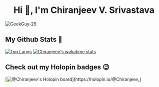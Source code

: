

<h1 align="center">Hi 👋, I'm Chiranjeev V. Srivastava</h1>
<p align="left"> <img src="https://komarev.com/ghpvc/?username=GeekGou-29&label=Profile%20views&color=0e75b6&style=flat" alt="GeekGuy-29" /> </p>


## My Github Stats 🚀

[![Top Langs](https://github-readme-stats.vercel.app/api/top-langs/?username=GeekGuy-29&langs_count=8)](https://github.com/GeekGuy-29/github-readme-stats)
[![Chiranjeev's wakatime stats](https://github-readme-stats.vercel.app/api/wakatime?username=GeekGuy-29)](https://github.com/GeekGuy-29/github-readme-stats)

## Check out my Holopin badges 😉

[![@Chiranjeev's Holopin board](https://holopin.me/Chiranjeev_)](https://holopin.io/@Chiranjeev_)
